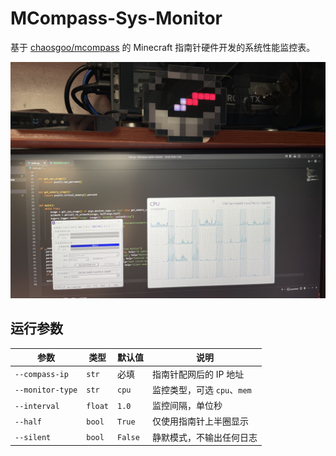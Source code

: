 # MCompass-Sys-Monitor

基于 [chaosgoo/mcompass](https://github.com/chaosgoo/mcompass) 的 Minecraft 指南针硬件开发的系统性能监控表。

![Preview](./images/preview.png)

## 运行参数

| 参数             | 类型    | 默认值  | 说明                        |
| ---------------- | ------- | ------- | --------------------------- |
| `--compass-ip`   | `str`   | 必填    | 指南针配网后的 IP 地址      |
| `--monitor-type` | `str`   | `cpu`   | 监控类型，可选 `cpu`、`mem` |
| `--interval`     | `float` | `1.0`   | 监控间隔，单位秒            |
| `--half`         | `bool`  | `True`  | 仅使用指南针上半圈显示      |
| `--silent`       | `bool`  | `False` | 静默模式，不输出任何日志    |
